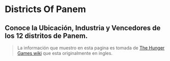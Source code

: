 # Districts Of Panem

## Conoce la Ubicación, Industria y Vencedores de los 12 distritos de Panem.

> La información que muestro en esta pagina es tomada de [The Hunger Games wiki](https://thehungergames.fandom.com/wiki/The_Hunger_Games_Wiki) que esta originalmente en ingles.
